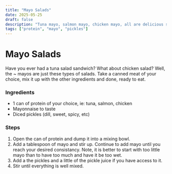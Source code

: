 ```yaml
---
title: "Mayo Salads"
date: 2025-05-25
draft: false
description: "Tuna mayo, salmon mayo, chicken mayo, all are delicious salads for sandwiches or onigiri"
tags: ["protein", "mayo", "pickles"]
---
```


# Mayo Salads

Have you ever had a tuna salad sandwich? What about chicken salad? Well, the ~ mayos are just these types of salads. Take a canned meat of your choice, mix it up with the other ingredients and done, ready to eat.

### Ingredients

* 1 can of protein of your choice, ie: tuna, salmon, chicken
* Mayonnaise to taste
* Diced pickles (dill, sweet, spicy, etc)


### Steps

1. Open the can of protein and dump it into a mixing bowl.
2. Add a tablespoon of mayo and stir up. Continue to add mayo until you reach your desired consistancy. Note, it is better to start with too little mayo than to have too much and have it be too wet.
3. Add a the pickles and a little of the pickle juice if you have access to it.
4. Stir until everything is well mixed.

